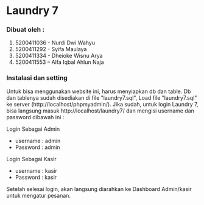 # Laundry 7

### Dibuat oleh :
1. 5200411036 - Nurdi Dwi Wahyu
2. 5200411292 - Syifa Maulaya
3. 5200411334 - Dheioke Wisnu Arya
4. 5200411553 – Alfa Iqbal Ahlun Naja

### Instalasi dan setting
Untuk bisa menggunakan website ini, harus menyiapkan db dan table. Db dan tablenya sudah disediakan di file "laundry7.sql", Load file "laundry7.sql" ke server (http://localhost/phpmyadmin/). Jika sudah, untuk login Laundry 7, bisa langsung masuk http://localhost/laundry7/ dan mengisi username dan password dibawah ini :

Login Sebagai Admin
- username : admin
- Password : admin

Login Sebagai Kasir
- username : kasir
- Password : kasir

Setelah selesai login, akan langsung diarahkan ke Dashboard Admin/kasir untuk mengatur pesanan.

